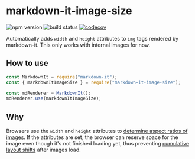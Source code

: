# markdown-it-image-size

![npm version](https://img.shields.io/npm/v/markdown-it-image-size/latest) ![build status](https://img.shields.io/github/workflow/status/boyum/markdown-it-image-size/Node.js%20CI) [![codecov](https://codecov.io/gh/boyum/markdown-it-image-size/branch/main/graph/badge.svg?token=1WRZO1Y43U)](https://codecov.io/gh/boyum/markdown-it-image-size)

Automatically adds `width` and `height` attributes to `img` tags rendered by markdown-it. This only works with internal images for now.

## How to use

```js
const MarkdownIt = require("markdown-it");
const { markdownItImageSize } = require("markdown-it-image-size");

const mdRenderer = MarkdownIt();
mdRenderer.use(markdownItImageSize);
```

## Why

Browsers use the `width` and `height` attributes to [determine aspect ratios of images](https://developer.mozilla.org/en-US/docs/Web/Media/images/aspect_ratio_mapping). If the attributes are set, the browser can reserve space for the image even though it's not finished loading yet, thus preventing [cumulative layout shifts](https://web.dev/cls/) after images load.
